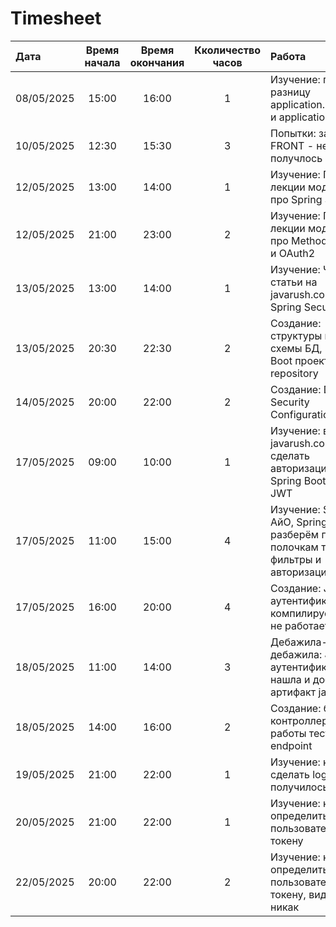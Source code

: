 # Timesheet



| Дата  | Время начала  | Время окончания | Кколичество часов | Работа |
|:---|:---:|:---:|:---:|:---|
| 08/05/2025 | 15:00 | 16:00 | 1 | Изучение: про разницу application.properties и application.yaml |
| 10/05/2025 | 12:30 | 15:30 | 3 | Попытки: запустить FRONT - не получлось |
| 12/05/2025 | 13:00 | 14:00 | 1 | Изучение: Просмотр лекции модуля 11 про Spring Security |
| 12/05/2025 | 21:00 | 23:00 | 2 | Изучение: Просмотр лекции модуль 11 про Method security и OAuth2 |
| 13/05/2025 | 13:00 | 14:00 | 1 | Изучение: Чтение статьи на javarush.com о Spring Security |
| 13/05/2025 | 20:30 | 22:30 | 2 | Создание: структуры проекта, схемы БД, Spring Boot проекта, entity, repository |
| 14/05/2025 | 20:00 | 22:00 | 2 | Создание: DTO и Security Configuration |
| 17/05/2025 | 09:00 | 10:00 | 1 | Изучение: видео на javarush.com как сделать авторизацию в Spring Boot v2 и JWT |
| 17/05/2025 | 11:00 | 15:00 | 4 | Изучение: Spring АйО, Spring Security: разберём по полочкам токены, фильтры и авторизацию |
| 17/05/2025 | 16:00 | 20:00 | 4 | Создание: JWT аутентификации, компилируется, но не работает |
| 18/05/2025 | 11:00 | 14:00 | 3 | Дебажила-дебажила: JWT аутентификации - нашла и добавила артифакт jaxb-api |
| 18/05/2025 | 14:00 | 16:00 | 2 | Создание: бизнес контроллера и работы тестового endpoint |
| 19/05/2025 | 21:00 | 22:00 | 1 | Изучение: как сделать logout - не получилось |
| 20/05/2025 | 21:00 | 22:00 | 1 | Изучение: как определить пользователя по токену|
| 22/05/2025 | 20:00 | 22:00 | 2 | Изучение: как определить пользователя по токену, видимо, никак |